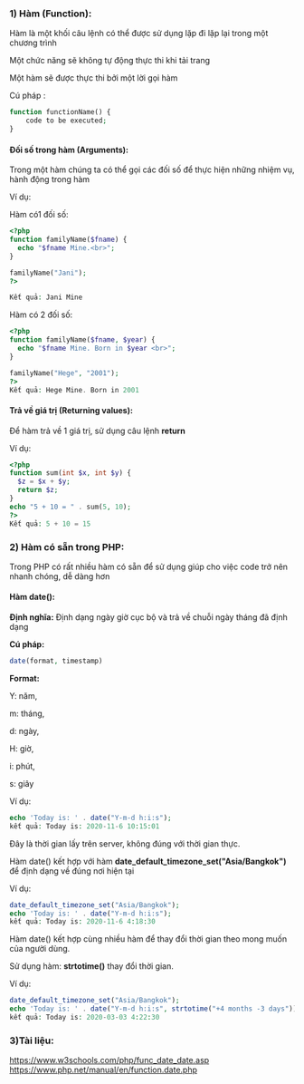 ### 1) Hàm (Function):
Hàm là một khối câu lệnh có thể được sử dụng lặp đi lặp lại trong một chương trình

Một chức năng sẽ không tự động thực thi khi tải trang

Một hàm sẽ được thực thi bởi một lời gọi hàm

Cú pháp :

```php
function functionName() {
    code to be executed;
}
```

#### Đối số trong hàm (Arguments):
Trong một hàm chúng ta có thể gọi các đối số để thực hiện những nhiệm vụ, hành động trong hàm

Ví dụ: 

Hàm có1 đối số:
```php
<?php
function familyName($fname) {
  echo "$fname Mine.<br>";
}

familyName("Jani");
?>

Kết quả: Jani Mine
```
Hàm có 2 đối số:
```php
<?php
function familyName($fname, $year) {
  echo "$fname Mine. Born in $year <br>";
}

familyName("Hege", "2001");
?>
Kết quả: Hege Mine. Born in 2001
```
#### Trả về giá trị (Returning values):
Để hàm trả về 1 giá trị, sử dụng câu lệnh **return**

Ví dụ:
```php
<?php
function sum(int $x, int $y) {
  $z = $x + $y;
  return $z;
}
echo "5 + 10 = " . sum(5, 10);
?>
Kết quả: 5 + 10 = 15
```

### 2) Hàm có sẵn trong PHP:
Trong PHP có rất nhiều hàm có sẵn để sử dụng giúp cho việc code trở nên nhanh chóng, dễ dàng hơn

#### Hàm date():
**Định nghĩa:** Định dạng ngày giờ cục bộ và trả về chuỗi ngày tháng đã định dạng

**Cú pháp:** 
```php
date(format, timestamp)
```
**Format:** 

Y: năm,

m: tháng,

d: ngày,

H: giờ,

i: phút,

s: giây

Ví dụ:
```php
echo 'Today is: ' . date("Y-m-d h:i:s");
kết quả: Today is: 2020-11-6 10:15:01
```
Đây là thời gian lấy trên server, không đúng với thời gian thực.

Hàm date() kết hợp với hàm **date_default_timezone_set("Asia/Bangkok")** để định dạng về đúng nơi hiện tại 

Ví dụ:
```php
date_default_timezone_set("Asia/Bangkok");
echo 'Today is: ' . date("Y-m-d h:i:s");
kết quả: Today is: 2020-11-6 4:18:30
```
Hàm date() kết hợp cùng nhiều hàm để thay đổi thời gian theo mong muốn của người dùng.

Sử dụng hàm:  **strtotime()** thay đổi thời gian.

Ví dụ: 
```php
date_default_timezone_set("Asia/Bangkok");
echo 'Today is: ' . date("Y-m-d h:i:s", strtotime("+4 months -3 days"));
kết quả: Today is: 2020-03-03 4:22:30 
```

### 3)Tài liệu: 
https://www.w3schools.com/php/func_date_date.asp
https://www.php.net/manual/en/function.date.php